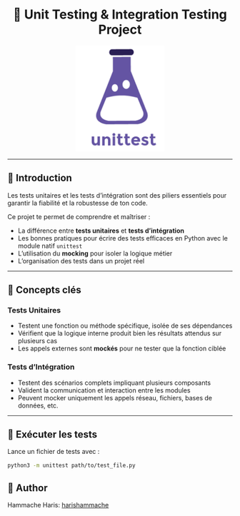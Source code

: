 <h1 align="center">🧪 Unit Testing & Integration Testing Project</h1>

<div align="center">
    <img src="./img/unittest.png" alt="Unit Testing Project" width="200">
</div>

---

## 📖 Introduction

Les tests unitaires et les tests d’intégration sont des piliers essentiels pour garantir la fiabilité et la robustesse de ton code.  

Ce projet te permet de comprendre et maîtriser :  
- La différence entre **tests unitaires** et **tests d’intégration**  
- Les bonnes pratiques pour écrire des tests efficaces en Python avec le module natif `unittest`  
- L’utilisation du **mocking** pour isoler la logique métier  
- L’organisation des tests dans un projet réel  

---

## 🧠 Concepts clés

### Tests Unitaires  
- Testent une fonction ou méthode spécifique, isolée de ses dépendances  
- Vérifient que la logique interne produit bien les résultats attendus sur plusieurs cas  
- Les appels externes sont **mockés** pour ne tester que la fonction ciblée  

### Tests d’Intégration  
- Testent des scénarios complets impliquant plusieurs composants  
- Valident la communication et interaction entre les modules  
- Peuvent mocker uniquement les appels réseau, fichiers, bases de données, etc.  

---

## 🚀 Exécuter les tests

Lance un fichier de tests avec :  
```bash
python3 -m unittest path/to/test_file.py
```

## 📝 Author

Hammache Haris: [harishammache](https://github.com/harishammache)
